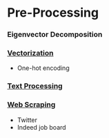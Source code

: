 # Pre-Processing
### Eigenvector Decomposition
### [Vectorization](./vector-representation/)
- One-hot encoding
### [Text Processing](./text_processing.ipynb)
### [Web Scraping](./web-scraping/)
- Twitter
- Indeed job board